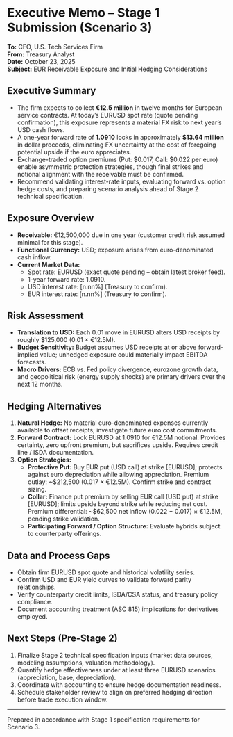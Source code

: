# Executive Memo – Stage 1 Submission (Scenario 3)

**To:** CFO, U.S. Tech Services Firm  
**From:** Treasury Analyst  
**Date:** October 23, 2025  
**Subject:** EUR Receivable Exposure and Initial Hedging Considerations

## Executive Summary
- The firm expects to collect **€12.5 million** in twelve months for European service contracts. At today’s EURUSD spot rate (quote pending confirmation), this exposure represents a material FX risk to next year’s USD cash flows.
- A one-year forward rate of **1.0910** locks in approximately **$13.64 million** in dollar proceeds, eliminating FX uncertainty at the cost of foregoing potential upside if the euro appreciates.
- Exchange-traded option premiums (Put: $0.017, Call: $0.022 per euro) enable asymmetric protection strategies, though final strikes and notional alignment with the receivable must be confirmed.
- Recommend validating interest-rate inputs, evaluating forward vs. option hedge costs, and preparing scenario analysis ahead of Stage 2 technical specification.

## Exposure Overview
- **Receivable:** €12,500,000 due in one year (customer credit risk assumed minimal for this stage).  
- **Functional Currency:** USD; exposure arises from euro-denominated cash inflow.  
- **Current Market Data:**
  - Spot rate: EURUSD (exact quote pending – obtain latest broker feed).  
  - 1-year forward rate: 1.0910.  
  - USD interest rate: [n.nn%] (Treasury to confirm).  
  - EUR interest rate: [n.nn%] (Treasury to confirm).

## Risk Assessment
- **Translation to USD:** Each 0.01 move in EURUSD alters USD receipts by roughly $125,000 (0.01 × €12.5M).  
- **Budget Sensitivity:** Budget assumes USD receipts at or above forward-implied value; unhedged exposure could materially impact EBITDA forecasts.  
- **Macro Drivers:** ECB vs. Fed policy divergence, eurozone growth data, and geopolitical risk (energy supply shocks) are primary drivers over the next 12 months.

## Hedging Alternatives
1. **Natural Hedge:** No material euro-denominated expenses currently available to offset receipts; investigate future euro cost commitments.  
2. **Forward Contract:** Lock EURUSD at 1.0910 for €12.5M notional. Provides certainty, zero upfront premium, but sacrifices upside. Requires credit line / ISDA documentation.  
3. **Option Strategies:**  
   - **Protective Put:** Buy EUR put (USD call) at strike [EURUSD]; protects against euro depreciation while allowing appreciation. Premium outlay: ~$212,500 (0.017 × €12.5M). Confirm strike and contract sizing.  
   - **Collar:** Finance put premium by selling EUR call (USD put) at strike [EURUSD]; limits upside beyond strike while reducing net cost. Premium differential: ~$62,500 net inflow (0.022 − 0.017) × €12.5M, pending strike validation.  
   - **Participating Forward / Option Structure:** Evaluate hybrids subject to counterparty offerings.

## Data and Process Gaps
- Obtain firm EURUSD spot quote and historical volatility series.  
- Confirm USD and EUR yield curves to validate forward parity relationships.  
- Verify counterparty credit limits, ISDA/CSA status, and treasury policy compliance.  
- Document accounting treatment (ASC 815) implications for derivatives employed.

## Next Steps (Pre-Stage 2)
1. Finalize Stage 2 technical specification inputs (market data sources, modeling assumptions, valuation methodology).  
2. Quantify hedge effectiveness under at least three EURUSD scenarios (appreciation, base, depreciation).  
3. Coordinate with accounting to ensure hedge documentation readiness.  
4. Schedule stakeholder review to align on preferred hedging direction before trade execution window.

---
Prepared in accordance with Stage 1 specification requirements for Scenario 3.
